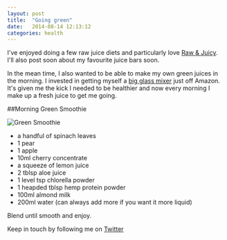 ```yaml
---
layout: post
title:  "Going green"
date:   2014-08-14 12:13:12
categories: health
---
```


I've enjoyed doing a few raw juice diets and particularly love [Raw & Juicy](http://www.raw-and-juicy.com/). I'll also post soon about my favourite juice bars soon.

In the mean time, I also wanted to be able to make my own green juices in the morning. I invested in getting myself a [big glass mixer](http://www.amazon.co.uk/gp/product/B00G4CYA8G/ref=cm_cr_ryp_prd_ttl_sol_0) just off Amazon. It's given me the kick I needed to be healthier and now every morning I make up a fresh juice to get me going.

##Morning Green Smoothie

![Green Smoothie](https://raw.githubusercontent.com/raphaelleheaf/nevercinderella/gh-pages/_assets/smoothie.jpg)

* a handful of spinach leaves
* 1 pear
* 1 apple
* 10ml cherry concentrate
* a squeeze of lemon juice
* 2 tblsp aloe juice
* 1 level tsp chlorella powder
* 1 heapded tblsp hemp protein powder
* 100ml almond milk
* 200ml water (can always add more if you want it more liquid)

Blend until smooth and enjoy.



Keep in touch by following me on [Twitter](https://twitter.com/cinderellanever) 


